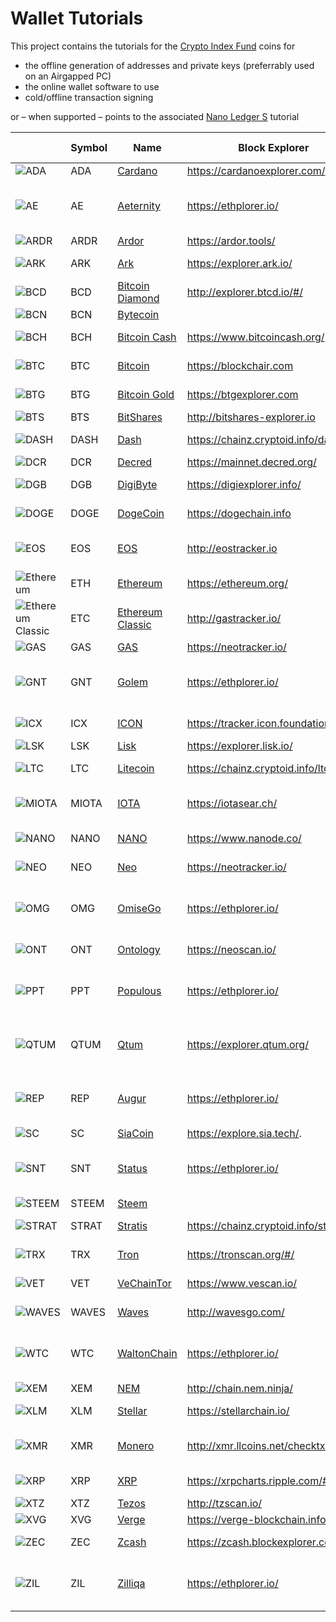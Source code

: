 #  Wallet Tutorials

This project contains the tutorials for the [Crypto Index Fund](https://wwww.crypto-index.nl) coins for

* the offline generation of addresses and private keys (preferrably used on an Airgapped PC)
* the online wallet software to use
* cold/offline transaction signing

or – when supported – points to the associated [Nano Ledger S](ttps://support.ledgerwallet.com/) tutorial



|     | Symbol  | Name                        | Block Explorer                           | Cold Storage       |
| ----| ----- | ------------------------------ | ---------------------------------------- | -------------- |
| ![ADA](https://widget.crypto-index.com/icon/32/ada.png) | ADA   | [Cardano](https://www.cardanohub.org/)  | <https://cardanoexplorer.com/>           | [here](/ADA)   |
| ![AE](https://widget.crypto-index.com/icon/32/ae.png) | AE  | [Aeternity](https://aeternity.com/) | <https://ethplorer.io/> |  [Ledger Support](https://support.ledgerwallet.com/hc/en-us/articles/115005200009)  (erc-20) |
| ![ARDR](https://widget.crypto-index.com/icon/32/ardr.png) | ARDR  | [Ardor](https://www.ardorplatform.org/) | <https://ardor.tools/> | [here](/ARDR)  |
| ![ARK](https://widget.crypto-index.com/icon/32/ark.png) | ARK  | [Ark](https://ark.io/) | <https://explorer.ark.io/> | [Ledger Support](https://support.ledgerwallet.com/hc/en-us/articles/115005174589)  |
| ![BCD](https://widget.crypto-index.com/icon/32/bcd.png) | BCD  | [Bitcoin Diamond](<https://btcd.io/>)       | <http://explorer.btcd.io/#/>     | [here](/BCD)   |
| ![BCN](https://widget.crypto-index.com/icon/32/bcn.png) | BCN   | [Bytecoin](<https://bytecoin.org/>)       |      | [here](/BCN)   |
| ![BCH](https://widget.crypto-index.com/icon/32/bch.png) | BCH   |   [Bitcoin Cash](https://bitcoin.org/en/) | <https://www.bitcoincash.org/> | [Ledger Support](https://support.ledgerwallet.com/hc/en-us/articles/115005174789)                             |                                          |                | 
| ![BTC](https://widget.crypto-index.com/icon/32/btc.png) | BTC   |   [Bitcoin](https://bitcoin.org/en/) | <https://blockchair.com> | [Ledger Support](https://support.ledgerwallet.com/hc/en-us/articles/115005195945)                             |                                          |                |  
| ![BTG](https://widget.crypto-index.com/icon/32/btg.png) | BTG   |   [Bitcoin Gold](https://bitcoingold.org/) | <https://btgexplorer.com> | [Ledger Support](https://support.ledgerwallet.com/hc/en-us/articles/115005456969)                             |                                          |                |  
| ![BTS](https://widget.crypto-index.com/icon/32/bts.png)| BTS |[BitShares](<https://bitshares.org>) | <http://bitshares-explorer.io> | [here](/BTS)|
| ![DASH](https://widget.crypto-index.com/icon/32/dash.png)| DASH |[Dash](<https://www.dash.org/>) | <https://chainz.cryptoid.info/dash/> | [Ledger Support](https://support.ledgerwallet.com/hc/en-us/articles/115005308185)|
| ![DCR](https://widget.crypto-index.com/icon/32/dcr.png) | DCR | [Decred](<https://www.decred.org>) | <https://mainnet.decred.org/> | [here](/DCR)|
| ![DGB](https://widget.crypto-index.com/icon/32/dgb.png) | DGB | [DigiByte](<https://digibyte.io/>) | <https://digiexplorer.info/> | [Ledger Support](https://support.ledgerwallet.com/hc/en-us/articles/115003917093)|
| ![DOGE](https://widget.crypto-index.com/icon/32/doge.png) | DOGE | [DogeCoin](<https://dogecoin.com/>) | <https://dogechain.info> | [Ledger Support](https://support.ledgerwallet.com/hc/en-us/articles/115005174025)|
| ![EOS](https://widget.crypto-index.com/icon/32/eos.png) | EOS | [EOS](<https://eos.io/>) | <http://eostracker.io> | [here](/EOS) - [Ledger Support](https://support.ledgerwallet.com/hc/en-us/articles/360008913653)  |
| ![Ethereum](https://widget.crypto-index.com/icon/32/eth.png) | ETH | [Ethereum](<https://etherscan.io/>) | <https://ethereum.org/> | [Ledger Support](https://support.ledgerwallet.com/hc/en-us/articles/115005200009) |
| ![Ethereum Classic](https://widget.crypto-index.com/icon/32/etc.png) | ETC | [Ethereum Classic](<https://etherscan.io/>) | <http://gastracker.io/> | [Ledger Support](https://support.ledgerwallet.com/hc/en-us/articles/115005200009) |
| ![GAS](https://widget.crypto-index.com/icon/32/gas.png) | GAS   | [GAS](<https://neo.org/>)               | <https://neotracker.io/>                   | [here](/NEO)   |
| ![GNT](https://widget.crypto-index.com/icon/32/gnt.png) | GNT  | [Golem](https://golem.network/) | <https://ethplorer.io/> |  [Ledger Support](https://support.ledgerwallet.com/hc/en-us/articles/115005200009) (erc-20)  |
| ![ICX](https://widget.crypto-index.com/icon/32/icx.png) | ICX | [ICON](<https://https://icon.foundation/?lang=en>) | <https://tracker.icon.foundation/> | [Ledger Support](https://support.ledgerwallet.com/hc/en-us/articles/360007653614) |
| ![LSK](https://widget.crypto-index.com/icon/32/lsk.png) | LSK   | [Lisk](<https://lisk.io/>)             | <https://explorer.lisk.io/>              | [here](/LSK)   |
| ![LTC](https://widget.crypto-index.com/icon/32/ltc.png) | LTC   | [Litecoin](<https://litecoin.com/>)             | <https://chainz.cryptoid.info/ltc>              | [Ledger Support](https://support.ledgerwallet.com/hc/en-us/articles/115005172945)   |
| ![MIOTA](https://widget.crypto-index.com/icon/32/miota.png) | MIOTA  | [IOTA](<http://iota.org>)              | <https://iotasear.ch/>                   | [here](/IOTA) – [Ledger Support](<https://support.ledgerwallet.com/hc/en-us/articles/360011633353-IOTA-MIOTA->)   |
| ![NANO](https://widget.crypto-index.com/icon/32/nano.png) | NANO | [NANO](<https://nano.org/en>)  | <https://www.nanode.co/> | [Ledger Support](https://support.ledgerwallet.com/hc/en-us/articles/360005459013) |
| ![NEO](https://widget.crypto-index.com/icon/32/neo.png) | NEO   | [Neo](<https://neo.org/>)             | <https://neotracker.io/>                 | [Ledger Support](https://support.ledgerwallet.com/hc/en-us/articles/115005530425)   |
| ![OMG](https://widget.crypto-index.com/icon/32/omg.png) | OMG  | [OmiseGo](https://omisego.network/) | <https://ethplorer.io/> |  [Ledger Support](https://support.ledgerwallet.com/hc/en-us/articles/115005200009) (erc-20)  |
| ![ONT](https://widget.crypto-index.com/icon/32/ont.png) | ONT | [Ontology](<https://ont.io/>) | <https://neoscan.io/> | [Ledger Support](https://support.ledgerwallet.com/hc/en-us/articles/360007583514) |
| ![PPT](https://widget.crypto-index.com/icon/32/ppt.png) | PPT  | [Populous](https://populous.world/) | <https://ethplorer.io/> | [Ledger Support](https://support.ledgerwallet.com/hc/en-us/articles/115005174589) (erc-20)  |
| ![QTUM](https://widget.crypto-index.com/icon/32/qtum.png) | QTUM  | [Qtum](https://qtum.org/en) | <https://explorer.qtum.org/> | [Ledger Support](https://support.ledgerwallet.com/hc/en-us/articles/115003776913) (erc-20)  |
| ![REP](https://widget.crypto-index.com/icon/32/rep.png) | REP  | [Augur](https://www.augur.net/) | <https://ethplorer.io/> | [Ledger Support](https://support.ledgerwallet.com/hc/en-us/articles/115005174589) (erc-20)  |
| ![SC](https://widget.crypto-index.com/icon/32/sc.png) | SC | [SiaCoin](<https://sia.tech/>)              | <https://explore.sia.tech/>. | [here](/SC) | 
| ![SNT](https://widget.crypto-index.com/icon/32/snt.png) | SNT  | [Status](https://status.im/) | <https://ethplorer.io/> | [Ledger Support](https://support.ledgerwallet.com/hc/en-us/articles/115005174589) (erc-20)  |
| ![STEEM](https://widget.crypto-index.com/icon/32/steem.png) | STEEM | [Steem](<https://steem.io/>)           |                                          | [here](/STEEM) |
| ![STRAT](https://widget.crypto-index.com/icon/32/strat.png) | STRAT | [Stratis](<https://stratisplatform.com/>)       | <https://chainz.cryptoid.info/strat/> | [Ledger Support](https://support.ledgerwallet.com/hc/en-us/articles/115005175329) |
| ![TRX](https://widget.crypto-index.com/icon/32/trx.png) | TRX | [Tron](<https://tron.network/>)       | <https://tronscan.org/#/> | [Ledger Support](https://support.ledgerwallet.com/hc/en-us/articles/360006904193) |
| ![VET](https://widget.crypto-index.com/icon/32/ven.png) | VET | [VeChainTor](<https://www.vechain.com/#/>)       | <https://www.vescan.io/> | [Ledger Support](https://support.ledgerwallet.com/hc/en-us/articles/360007655934) |
| ![WAVES](https://widget.crypto-index.com/icon/32/waves.png) | WAVES | [Waves](<https://wavesplatform.com/>)   | <http://wavesgo.com/>                    | [Ledger Support](https://support.ledgerwallet.com/hc/en-us/articles/360008681773) |
| ![WTC](https://widget.crypto-index.com/icon/32/wtc.png) | WTC  | [WaltonChain](https://www.waltonchain.org/) | <https://ethplorer.io/> | [Ledger Support](https://support.ledgerwallet.com/hc/en-us/articles/115005174589) (erc-20)  |
| ![XEM](https://widget.crypto-index.com/icon/32/xem.png) | XEM   | [NEM](<http://nem.io>)                | <http://chain.nem.ninja/>                | [here](/NEM)   |
| ![XLM](https://widget.crypto-index.com/icon/32/xlm.png) | XLM   | [Stellar](<https://www.stellar.org/>)     | <https://stellarchain.io/>   |   [Ledger Support](https://support.ledgerwallet.com/hc/en-us/articles/115003797194)   |
| ![XMR](https://widget.crypto-index.com/icon/32/xmr.png) | XMR   | [Monero](<https://getmonero.org/>)       | <http://xmr.llcoins.net/checktx.html>    | [here](/XMR) - [Ledger Support](https://support.ledgerwallet.com/hc/en-us/articles/360006352934)   |
| ![XRP](https://widget.crypto-index.com/icon/32/xrp.png) | XRP   | [XRP](https://ripple.com/) | <https://xrpcharts.ripple.com/#/graph> | [Ledger Support](https://support.ledgerwallet.com/hc/en-us/articles/115005177349) |
| ![XTZ](https://widget.crypto-index.com/icon/32/xtz.png) | XTZ   | [Tezos](<https://tezos.com/>)      | <http://tzscan.io/>           | [here](/XTZ)   |
| ![XVG](https://widget.crypto-index.com/icon/32/xvg.png) | XVG   | [Verge](<https://vergecurrency.com>)      | <https://verge-blockchain.info/>           | [here](/XVG)   |
| ![ZEC](https://widget.crypto-index.com/icon/32/zec.png) | ZEC   | [Zcash](https://z.cash/) | <https://zcash.blockexplorer.com/> | [Ledger Support](https://support.ledgerwallet.com/hc/en-us/articles/115005177269) |
| ![ZIL](https://widget.crypto-index.com/icon/32/zil.png) | ZIL  | [Zilliqa](https://zilliqa.com/) | <https://ethplorer.io/> | [Ledger Support](https://support.ledgerwallet.com/hc/en-us/articles/115005174589) (erc-20)  |



